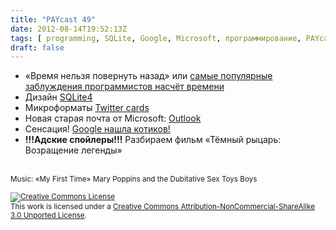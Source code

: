 ```yaml
---
title: "PAYcast 49"
date: 2012-08-14T19:52:13Z
tags: [ programming, SQLite, Google, Microsoft, программирование, PAYcast, Outlook ]
draft: false
---
```

<ul>
<li>&#171;Время нельзя повернуть назад&#187; или <a href="http://habrahabr.ru/post/146109/" target=_blank>самые популярные заблуждения программистов насчёт времени</a></li>
<li>Дизайн <a href="http://sqlite.org/src4/doc/trunk/www/design.wiki" target=_blank>SQLite4</a></li>
<li>Микроформаты <a href="https://dev.twitter.com/docs/cards" target=_blank>Twitter cards</a></li>
<li>Новая старая почта от Microsoft: <a href="http://blogs.office.com/b/microsoft-outlook/archive/2012/07/31/introducing-outlook-com-modern-email-for-the-next-billion-mailboxes.aspx" target=_blank>Outlook</a></li>
<li>Сенсация! <a href="http://www.nytimes.com/2012/06/26/technology/in-a-big-network-of-computers-evidence-of-machine-learning.html?_r=3" target=_blank>Google нашла котиков!</a></li>
<li><strong>!!!Адские спойлеры!!!</strong> Разбираем фильм &#171;Тёмный рыцарь: Возращение легенды&#187;</li>
</ul>
<p><span id="more-626"></span><br />
<small>Music: &#171;My First Time&#187; Mary Poppins and the Dubitative Sex Toys Boys</small></p>
<p><small><a rel="license" href="http://creativecommons.org/licenses/by-nc-sa/3.0/"><img alt="Creative Commons License" style="border-width:0" src="http://i.creativecommons.org/l/by-nc-sa/3.0/80x15.png" /></a><br />This work is licensed under a <a rel="license" href="http://creativecommons.org/licenses/by-nc-sa/3.0/">Creative Commons Attribution-NonCommercial-ShareAlike 3.0 Unported License</a>.</small></p>

     